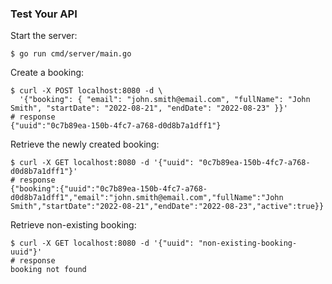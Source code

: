 ### Test Your API

Start the server:
```shell
$ go run cmd/server/main.go
```

Create a booking:
```shell
$ curl -X POST localhost:8080 -d \
  '{"booking": { "email": "john.smith@email.com", "fullName": "John Smith", "startDate": "2022-08-21", "endDate": "2022-08-23" }}'
# response
{"uuid":"0c7b89ea-150b-4fc7-a768-d0d8b7a1dff1"}  
```

Retrieve the newly created booking:
```shell
$ curl -X GET localhost:8080 -d '{"uuid": "0c7b89ea-150b-4fc7-a768-d0d8b7a1dff1"}'
# response
{"booking":{"uuid":"0c7b89ea-150b-4fc7-a768-d0d8b7a1dff1","email":"john.smith@email.com","fullName":"John Smith","startDate":"2022-08-21","endDate":"2022-08-23","active":true}}
```

Retrieve non-existing booking:
```shell
$ curl -X GET localhost:8080 -d '{"uuid": "non-existing-booking-uuid"}'
# response
booking not found
```